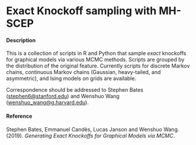 # Exact Knockoff sampling with MH-SCEP

#### Description

This is a collection of scripts in R and Python that sample *exact* knockoffs for graphical models via various MCMC methods. Scripts are grouped by the distribution of the original feature. Currently scripts for discrete Markov chains, continuous Markov chains (Gaussian, heavy-tailed, and asymmetric), and Ising models on grids are available.

Correspondence should be addressed to Stephen Bates (stephen6@stanford.edu) and Wenshuo Wang (wenshuo_wang@g.harvard.edu).

#### Reference

Stephen Bates, Emmanuel Candès, Lucas Janson and Wenshuo Wang. (2019). *Generating Exact Knockoffs for Graphical Models via MCMC*.
